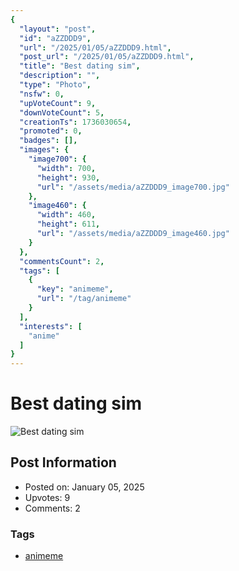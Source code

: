 ```yaml
---
{
  "layout": "post",
  "id": "aZZDDD9",
  "url": "/2025/01/05/aZZDDD9.html",
  "post_url": "/2025/01/05/aZZDDD9.html",
  "title": "Best dating sim",
  "description": "",
  "type": "Photo",
  "nsfw": 0,
  "upVoteCount": 9,
  "downVoteCount": 5,
  "creationTs": 1736030654,
  "promoted": 0,
  "badges": [],
  "images": {
    "image700": {
      "width": 700,
      "height": 930,
      "url": "/assets/media/aZZDDD9_image700.jpg"
    },
    "image460": {
      "width": 460,
      "height": 611,
      "url": "/assets/media/aZZDDD9_image460.jpg"
    }
  },
  "commentsCount": 2,
  "tags": [
    {
      "key": "animeme",
      "url": "/tag/animeme"
    }
  ],
  "interests": [
    "anime"
  ]
}
---
```


# Best dating sim

![Best dating sim](/assets/media/aZZDDD9_image700.jpg)

## Post Information

- Posted on: January 05, 2025
- Upvotes: 9
- Comments: 2

### Tags

- [animeme](/tag/animeme)
